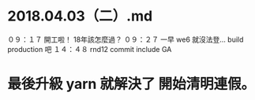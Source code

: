 # 2018.04.03（二）.md

０９：１７ 開工啦！ 18年該怎麼過？
０９：２７ 一早 we6 就沒法登...   build production 吧
１４：４８ rnd12 commit include GA

# 最後升級 yarn 就解決了 開始清明連假。
